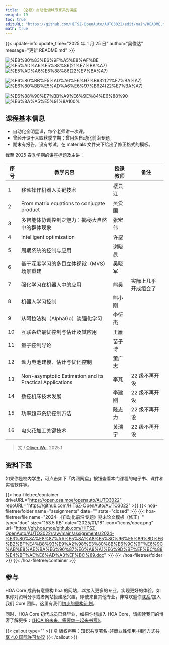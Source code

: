 ```yaml
---
title: （必修）自动化领域专家系列讲座
weight: 19
toc: true
editURL: "https://github.com/HITSZ-OpenAuto/AUTO3022/edit/main/README.md"
math: true
---
```


{{< update-info update_time="2025 年 1 月 25 日" author="吴俊达" message="更新 README.md" >}}

<div class="hoa-badge">

![%E8%80%83%E6%9F%A5%E8%AF%BE](https://img.shields.io/badge/%E8%80%83%E6%9F%A5%E8%AF%BE-green)
![%E5%AD%A6%E5%88%86(21%E7%BA%A7)](https://img.shields.io/badge/%E5%AD%A6%E5%88%86(21%E7%BA%A7)-2-moccasin)
![%E5%AD%A6%E5%88%86(22%E7%BA%A7)](https://img.shields.io/badge/%E5%AD%A6%E5%88%86(22%E7%BA%A7)-1.5-moccasin)

![%E6%80%BB%E5%AD%A6%E6%97%B632(21%E7%BA%A7)](https://img.shields.io/badge/%E6%80%BB%E5%AD%A6%E6%97%B6(21%E7%BA%A7)-32-gold)
![%E6%80%BB%E5%AD%A6%E6%97%B624(22%E7%BA%A7)](https://img.shields.io/badge/%E6%80%BB%E5%AD%A6%E6%97%B6(22%E7%BA%A7)-24-gold)

![%E6%88%90%E7%BB%A9%E6%9E%84%E6%88%90](https://img.shields.io/badge/%E6%88%90%E7%BB%A9%E6%9E%84%E6%88%90-gold)
![%E6%8A%A5%E5%91%8A100%](https://img.shields.io/badge/%E6%8A%A5%E5%91%8A-100%25-wheat)


</div>

## 课程基本信息

- 自动化全明星课，每个老师讲一次课。
- 曾经开设于大四秋季学期；曾用名自动化前沿专题。
- 期末有报告，没有考试。在 materials 文件夹下给出了修正格式的模板。

截至 2025 春季学期的讲座标题及主讲：

| **序号** | **教学内容**                                             | 授课教师 | 备注                 |
| -------- | -------------------------------------------------------- | -------- | -------------------- |
| 1        | 移动操作机器人关键技术                                   | 楼云江   |                      |
| 2        | From matrix equations to conjugate product               | 吴爱国   |                      |
| 3        | 多智能体协调控制之魅力：揭秘大自然中的群体现象           | 张宏伟   |                      |
| 4        | Intelligent optimization                                 | 许鋆     |                      |
| 5        | 周期系统的控制与应用                                     | 谢晓晨   |                      |
| 6        | 基于深度学习的多目立体视觉（MVS）场景重建                | 吴晓军   |                      |
| 7        | 强化学习在机器人中的应用                                 | 熊昊     | 实际上几乎开成组会了 |
| 8        | 机器人学习控制                                           | 熊小刚   |                      |
| 9        | 从阿拉法狗（AlphaGo）谈强化学习                          | 李衍杰   |                      |
| 10       | 互联系统最优控制与估计及其应用                           | 王雁     |                      |
| 11       | 量子控制导论                                             | 苗子博   |                      |
| 12       | 动力电池建模、估计与优化控制                             | 董广忠   |                      |
| 13       | Non-asymptotic Estimation and its Practical Applications | 李芃     | 22 级不再开设        |
| 14       | 数控机床技术发展                                         | 李建刚   | 22 级不再开设        |
| 15       | 功率超声系统控制方法                                     | 隆志力   | 22 级不再开设        |
| 16       | 电火花加工关键技术                                       | 黄瑞宁   | 22 级不再开设        |

> 文 / [Oliver Wu](https://www.github.com/OliverWu515), 2025.1

## 资料下载

如果你是校内学生，可点击如下「内网网盘」按钮查看本门课程的电子书、课件和实验软件等。

{{< hoa-filetree/container driveURL="https://open.osa.moe/openauto/AUTO3022" repoURL="https://github.com/HITSZ-OpenAuto/AUTO3022" >}}
{{< hoa-filetree/folder name="assignments" date="" state="closed" >}}
{{< hoa-filetree/file name="2024-《自动化前沿专题》期末论文模板（修正）" type="doc" size="153.5 KB" date="2025/01/18" icon="icons/docx.png" url="https://gh.hoa.moe/github.com/HITSZ-OpenAuto/AUTO3022/raw/main/assignments/2024-%E3%80%8A%E8%87%AA%E5%8A%A8%E5%8C%96%E5%89%8D%E6%B2%BF%E4%B8%93%E9%A2%98%E3%80%8B%E6%9C%9F%E6%9C%AB%E8%AE%BA%E6%96%87%E6%A8%A1%E6%9D%BF%EF%BC%88%E4%BF%AE%E6%AD%A3%EF%BC%89.doc" >}}
{{< /hoa-filetree/folder >}}
{{< /hoa-filetree/container >}}

## 参与

HOA Core 成员有意重构 hoa 的网站，以接入更多的专业，实现更好的体验。如果你对资料分享或者网站搭建感兴趣，即使来自其他专业，非常欢迎你[联系](mailto:hi@hoa.moe)/加入我们 Core 团队。这里有我们[初步的重构计划](https://historical-mousepad-286.notion.site/HOA-1f71751ad5fe80978c70d9e32330d7e6)。

同时，HOA Core 初代成员已经毕业，如果你想加入 HOA Core，请阅读我们的博客了解更多：[《HOA 的未来，需要你一起来书写》](https://hoa.moe/news/future-of-hoa)。

{{< callout type="" >}}
  © 版权声明：[知识共享署名-非商业性使用-相同方式共享 4.0 国际许可协议](https://creativecommons.org/licenses/by-nc-sa/4.0/)
{{< /callout >}}

